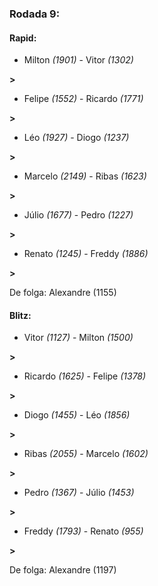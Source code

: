 ### Rodada 9:

#### Rapid:

* Milton *(1901)*     -     Vitor *(1302)*

 **>** 
* Felipe *(1552)*     -     Ricardo *(1771)*

 **>** 
* Léo *(1927)*     -     Diogo *(1237)*

 **>** 
* Marcelo *(2149)*     -     Ribas *(1623)*

 **>** 
* Júlio *(1677)*     -     Pedro *(1227)*

 **>** 
* Renato *(1245)*     -     Freddy *(1886)*

 **>** 

De folga: Alexandre (1155)

#### Blitz:

* Vitor *(1127)*     -     Milton *(1500)*

 **>** 
* Ricardo *(1625)*     -     Felipe *(1378)*

 **>** 
* Diogo *(1455)*     -     Léo *(1856)*

 **>** 
* Ribas *(2055)*     -     Marcelo *(1602)*

 **>** 
* Pedro *(1367)*     -     Júlio *(1453)*

 **>** 
* Freddy *(1793)*     -     Renato *(955)*

 **>** 

De folga: Alexandre (1197)

